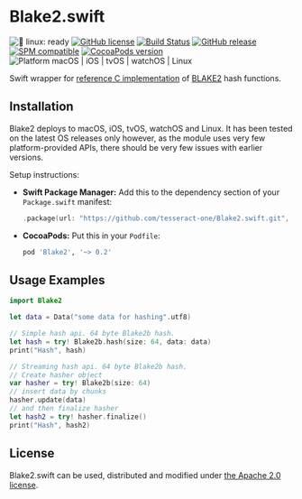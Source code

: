 # Blake2.swift

![🐧 linux: ready](https://img.shields.io/badge/%F0%9F%90%A7%20linux-ready-red.svg)
[![GitHub license](https://img.shields.io/badge/license-Apache%202.0-lightgrey.svg)](LICENSE)
[![Build Status](https://github.com/tesseract-one/Blake2.swift/workflows/Build%20&%20Tests/badge.svg?branch=main)](https://github.com/tesseract-one/Blake2.swift/actions/workflows/build.yml?query=branch%3Amain)
[![GitHub release](https://img.shields.io/github/release/tesseract-one/Blake2.swift.svg)](https://github.com/tesseract-one/Blake2.swift/releases)
[![SPM compatible](https://img.shields.io/badge/SwiftPM-Compatible-brightgreen.svg)](https://swift.org/package-manager/)
[![CocoaPods version](https://img.shields.io/cocoapods/v/Blake2.svg)](https://cocoapods.org/pods/Blake2)
![Platform macOS | iOS | tvOS | watchOS | Linux](https://img.shields.io/badge/platform-Linux%20%7C%20macOS%20%7C%20iOS%20%7C%20tvOS%20%7C%20watchOS-orange.svg)

Swift wrapper for [reference C implementation](https://github.com/BLAKE2/BLAKE2) of [BLAKE2](https://en.wikipedia.org/wiki/BLAKE_(hash_function)#BLAKE2) hash functions.

## Installation

Blake2 deploys to macOS, iOS, tvOS, watchOS and Linux. It has been tested on the latest OS releases only however, as the module uses very few platform-provided APIs, there should be very few issues with earlier versions.

Setup instructions:

- **Swift Package Manager:**
  Add this to the dependency section of your `Package.swift` manifest:

    ```Swift
    .package(url: "https://github.com/tesseract-one/Blake2.swift.git", from: "0.2.0")
    ```

- **CocoaPods:** Put this in your `Podfile`:

    ```Ruby
    pod 'Blake2', '~> 0.2'
    ```

## Usage Examples

```Swift
import Blake2

let data = Data("some data for hashing".utf8)

// Simple hash api. 64 byte Blake2b hash.
let hash = try! Blake2b.hash(size: 64, data: data)
print("Hash", hash)

// Streaming hash api. 64 byte Blake2b hash.
// Create hasher object
var hasher = try! Blake2b(size: 64)
// insert data by chunks
hasher.update(data)
// and then finalize hasher
let hash2 = try! hasher.finalize()
print("Hash", hash2)
```

## License

Blake2.swift can be used, distributed and modified under [the Apache 2.0 license](LICENSE).
